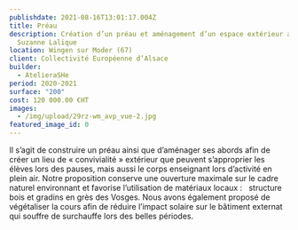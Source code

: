 ```yaml
---
publishdate: 2021-08-16T13:01:17.004Z
title: Préau
description: Création d’un préau et aménagement d’un espace extérieur au collège
  Suzanne Lalique
location: Wingen sur Moder (67)
client: Collectivité Européenne d’Alsace
builder:
  - AtelieraSHe
period: 2020-2021
surface: "200"
cost: 120 000.00 €HT
images:
  - /img/upload/29rz-wm_avp_vue-2.jpg
featured_image_id: 0
---
```

Il s’agit de construire un préau ainsi que d’aménager ses abords afin de créer un lieu de « convivialité » extérieur que peuvent s’approprier les élèves lors des pauses, mais aussi le corps enseignant lors d’activité en plein air. Notre proposition conserve une ouverture maximale sur le cadre naturel environnant et favorise l’utilisation de matériaux locaux :   structure bois et gradins en grès des Vosges. Nous avons également proposé de végétaliser la cours afin de réduire l’impact solaire sur le bâtiment externat qui souffre de surchauffe lors des belles périodes.